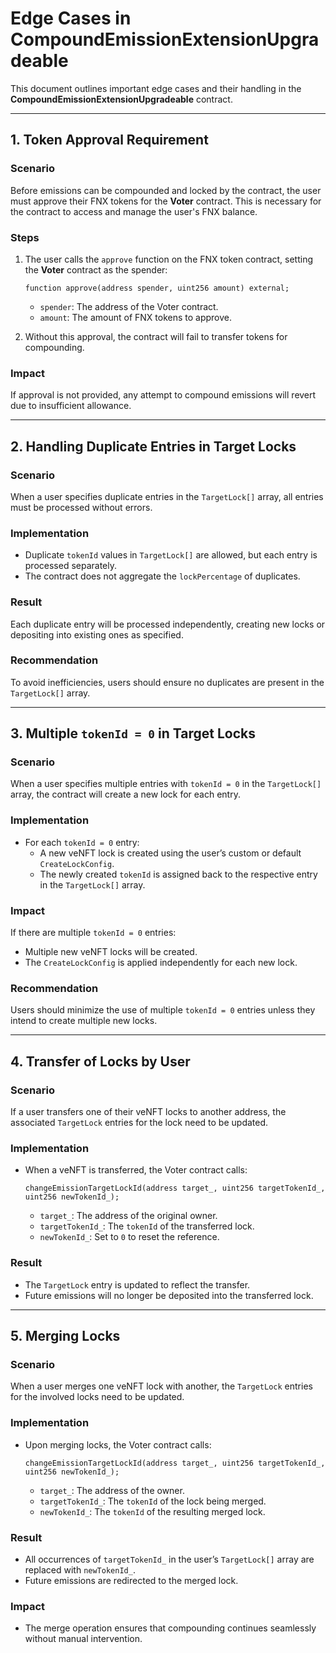 # Edge Cases in CompoundEmissionExtensionUpgradeable

This document outlines important edge cases and their handling in the **CompoundEmissionExtensionUpgradeable** contract.

---

## 1. Token Approval Requirement

### **Scenario**
Before emissions can be compounded and locked by the contract, the user must approve their FNX tokens for the **Voter** contract. This is necessary for the contract to access and manage the user's FNX balance.

### **Steps**
1. The user calls the `approve` function on the FNX token contract, setting the **Voter** contract as the spender:
   ```solidity
   function approve(address spender, uint256 amount) external;
   ```
   - `spender`: The address of the Voter contract.
   - `amount`: The amount of FNX tokens to approve.

2. Without this approval, the contract will fail to transfer tokens for compounding.

### **Impact**
If approval is not provided, any attempt to compound emissions will revert due to insufficient allowance.

---

## 2. Handling Duplicate Entries in Target Locks

### **Scenario**
When a user specifies duplicate entries in the `TargetLock[]` array, all entries must be processed without errors.

### **Implementation**
- Duplicate `tokenId` values in `TargetLock[]` are allowed, but each entry is processed separately.
- The contract does not aggregate the `lockPercentage` of duplicates.

### **Result**
Each duplicate entry will be processed independently, creating new locks or depositing into existing ones as specified.

### **Recommendation**
To avoid inefficiencies, users should ensure no duplicates are present in the `TargetLock[]` array.

---

## 3. Multiple `tokenId = 0` in Target Locks

### **Scenario**
When a user specifies multiple entries with `tokenId = 0` in the `TargetLock[]` array, the contract will create a new lock for each entry.

### **Implementation**
- For each `tokenId = 0` entry:
  - A new veNFT lock is created using the user’s custom or default `CreateLockConfig`.
  - The newly created `tokenId` is assigned back to the respective entry in the `TargetLock[]` array.

### **Impact**
If there are multiple `tokenId = 0` entries:
- Multiple new veNFT locks will be created.
- The `CreateLockConfig` is applied independently for each new lock.

### **Recommendation**
Users should minimize the use of multiple `tokenId = 0` entries unless they intend to create multiple new locks.

---

## 4. Transfer of Locks by User

### **Scenario**
If a user transfers one of their veNFT locks to another address, the associated `TargetLock` entries for the lock need to be updated.

### **Implementation**
- When a veNFT is transferred, the Voter contract calls:
  ```solidity
  changeEmissionTargetLockId(address target_, uint256 targetTokenId_, uint256 newTokenId_);
  ```
  - `target_`: The address of the original owner.
  - `targetTokenId_`: The `tokenId` of the transferred lock.
  - `newTokenId_`: Set to `0` to reset the reference.

### **Result**
- The `TargetLock` entry is updated to reflect the transfer.
- Future emissions will no longer be deposited into the transferred lock.

---

## 5. Merging Locks

### **Scenario**
When a user merges one veNFT lock with another, the `TargetLock` entries for the involved locks need to be updated.

### **Implementation**
- Upon merging locks, the Voter contract calls:
  ```solidity
  changeEmissionTargetLockId(address target_, uint256 targetTokenId_, uint256 newTokenId_);
  ```
  - `target_`: The address of the owner.
  - `targetTokenId_`: The `tokenId` of the lock being merged.
  - `newTokenId_`: The `tokenId` of the resulting merged lock.

### **Result**
- All occurrences of `targetTokenId_` in the user’s `TargetLock[]` array are replaced with `newTokenId_`.
- Future emissions are redirected to the merged lock.

### **Impact**
- The merge operation ensures that compounding continues seamlessly without manual intervention.

